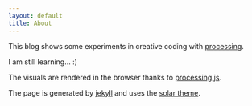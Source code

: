```yaml
---
layout: default
title: About
---
```


This blog shows some experiments in creative coding with [processing](http://processing.org).

I am still learning... :)

The visuals are rendered in the browser thanks to [processing.js](http://processingjs.org/).

The page is generated by [jekyll](http://jekyllrb.com/) and uses the [solar theme](https://github.com/redwallhp/solar-theme-jekyll).
